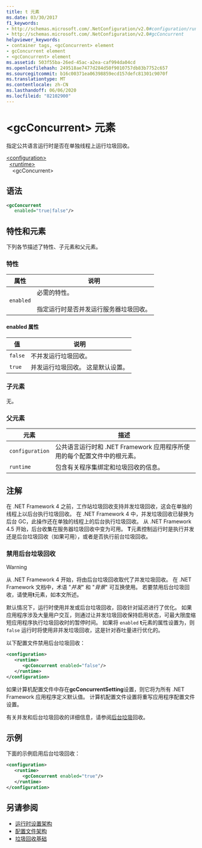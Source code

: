 ```yaml
---
title: t 元素
ms.date: 03/30/2017
f1_keywords:
- http://schemas.microsoft.com/.NetConfiguration/v2.0#configuration/runtime/gcConcurrent
- http://schemas.microsoft.com/.NetConfiguration/v2.0#gcConcurrent
helpviewer_keywords:
- container tags, <gcConcurrent> element
- gcConcurrent element
- <gcConcurrent> element
ms.assetid: 503f55ba-26ed-45ac-a2ea-caf994da04cd
ms.openlocfilehash: 249518ae7477d284d50f9010757db83b7752c657
ms.sourcegitcommit: b16c00371ea06398859ecd157defc81301c9070f
ms.translationtype: MT
ms.contentlocale: zh-CN
ms.lasthandoff: 06/06/2020
ms.locfileid: "82102900"
---
```

# <a name="gcconcurrent-element"></a>\<gcConcurrent> 元素

指定公共语言运行时是否在单独线程上运行垃圾回收。

[\<configuration>](../configuration-element.md)\
&nbsp;&nbsp;[\<runtime>](runtime-element.md)\
&nbsp;&nbsp;&nbsp;&nbsp;\<gcConcurrent>

## <a name="syntax"></a>语法

```xml
<gcConcurrent
   enabled="true|false"/>
```

## <a name="attributes-and-elements"></a>特性和元素

下列各节描述了特性、子元素和父元素。

### <a name="attributes"></a>特性

|属性|说明|
|---------------|-----------------|
|`enabled`|必需的特性。<br /><br />指定运行时是否并发运行服务器垃圾回收。|

#### <a name="enabled-attribute"></a>enabled 属性

|值|说明|
|-----------|-----------------|
|`false`|不并发运行垃圾回收。|
|`true`|并发运行垃圾回收。 这是默认设置。|

### <a name="child-elements"></a>子元素

无。

### <a name="parent-elements"></a>父元素

|元素|描述|
|-------------|-----------------|
|`configuration`|公共语言运行时和 .NET Framework 应用程序所使用的每个配置文件中的根元素。|
|`runtime`|包含有关程序集绑定和垃圾回收的信息。|

## <a name="remarks"></a>注解

在 .NET Framework 4 之前，工作站垃圾回收支持并发垃圾回收，这会在单独的线程上以后台执行垃圾回收。 在 .NET Framework 4 中，并发垃圾回收已替换为后台 GC，此操作还在单独的线程上的后台执行垃圾回收。 从 .NET Framework 4.5 开始，后台收集在服务器垃圾回收中变为可用。 **T**元素控制运行时是执行并发还是后台垃圾回收（如果可用），或者是否执行前台垃圾回收。

### <a name="to-disable-background-garbage-collection"></a>禁用后台垃圾回收

> [!WARNING]
> 从 .NET Framework 4 开始，将由后台垃圾回收取代了并发垃圾回收。 在 .NET Framework 文档中，术语 "*并发*" 和 "*背景*" 可互换使用。 若要禁用后台垃圾回收，请使用**t**元素，如本文所述。

默认情况下，运行时使用并发或后台垃圾回收，回收针对延迟进行了优化。 如果应用程序涉及大量用户交互，则通过让并发垃圾回收保持启用状态，可最大限度缩短应用程序执行垃圾回收时的暂停时间。 如果将 `enabled` **t**元素的属性设置为，则 `false` 运行时将使用非并发垃圾回收，这是针对吞吐量进行优化的。

以下配置文件禁用后台垃圾回收：

```xml
<configuration>
   <runtime>
      <gcConcurrent enabled="false"/>
   </runtime>
</configuration>
```

如果计算机配置文件中存在**gcConcurrentSetting**设置，则它将为所有 .NET Framework 应用程序定义默认值。 计算机配置文件设置将重写应用程序配置文件设置。

有关并发和后台垃圾回收的详细信息，请参阅[后台垃圾](../../../../standard/garbage-collection/background-gc.md)回收。

## <a name="example"></a>示例

下面的示例启用后台垃圾回收：

```xml
<configuration>
   <runtime>
      <gcConcurrent enabled="true"/>
   </runtime>
</configuration>
```

## <a name="see-also"></a>另请参阅

- [运行时设置架构](index.md)
- [配置文件架构](../index.md)
- [垃圾回收基础](../../../../standard/garbage-collection/fundamentals.md)
